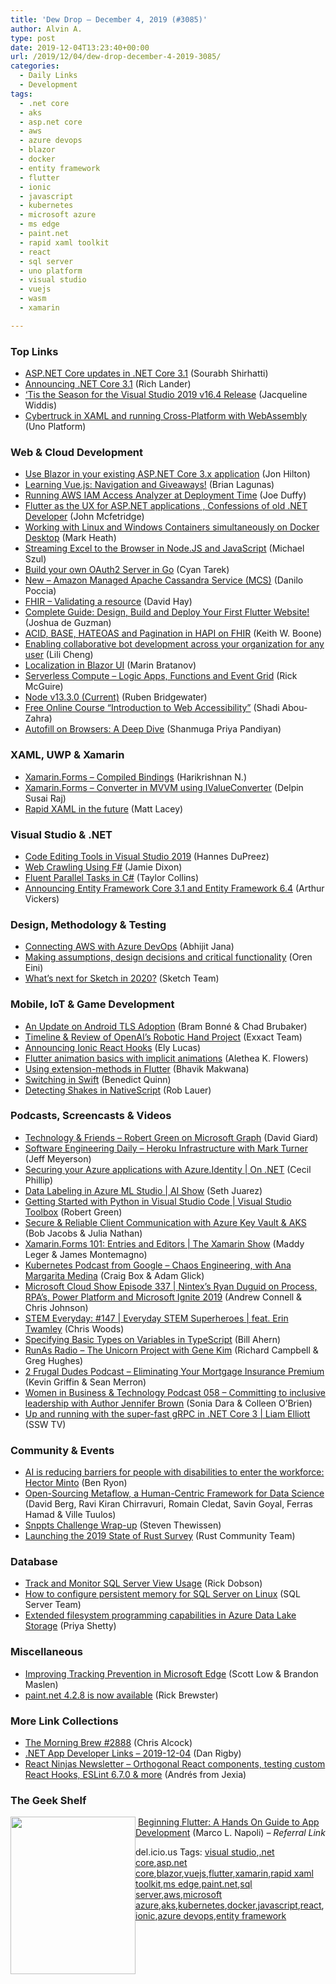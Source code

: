 ```yaml
---
title: 'Dew Drop – December 4, 2019 (#3085)'
author: Alvin A.
type: post
date: 2019-12-04T13:23:40+00:00
url: /2019/12/04/dew-drop-december-4-2019-3085/
categories:
  - Daily Links
  - Development
tags:
  - .net core
  - aks
  - asp.net core
  - aws
  - azure devops
  - blazor
  - docker
  - entity framework
  - flutter
  - ionic
  - javascript
  - kubernetes
  - microsoft azure
  - ms edge
  - paint.net
  - rapid xaml toolkit
  - react
  - sql server
  - uno platform
  - visual studio
  - vuejs
  - wasm
  - xamarin

---
```

### <a name="top"></a>Top Links

  * <a href="https://devblogs.microsoft.com/aspnet/asp-net-core-updates-in-net-core-3-1/" target="_blank" rel="noopener noreferrer">ASP.NET Core updates in .NET Core 3.1</a> (Sourabh Shirhatti)
  * <a href="https://devblogs.microsoft.com/dotnet/announcing-net-core-3-1/" target="_blank" rel="noopener noreferrer">Announcing .NET Core 3.1</a> (Rich Lander)
  * <a href="https://devblogs.microsoft.com/visualstudio/tis-the-season-visual-studio-2019/" target="_blank" rel="noopener noreferrer">‘Tis the Season for the Visual Studio 2019 v16.4 Release</a> (Jacqueline Widdis)
  * <a href="https://platform.uno/cybertruck-in-xaml-and-running-cross-platform-with-webassembly/" target="_blank" rel="noopener noreferrer">Cybertruck in XAML and running Cross-Platform with WebAssembly</a> (Uno Platform)



### <a name="web"></a>Web & Cloud Development

  * <a href="https://jonhilton.net/use-blazor-in-existing-app/" target="_blank" rel="noopener noreferrer">Use Blazor in your existing ASP.NET Core 3.x application</a> (Jon Hilton)
  * <a href="https://brianlagunas.com/learning-vue-js-navigation-and-giveaways/" target="_blank" rel="noopener noreferrer">Learning Vue.js: Navigation and Giveaways!</a> (Brian Lagunas)
  * <a href="https://www.pulumi.com/blog/aws-iam-access-analyzer-and-crossguard/" target="_blank" rel="noopener noreferrer">Running AWS IAM Access Analyzer at Deployment Time</a> (Joe Duffy)
  * <a href="https://medium.com/flutter-community/flutter-as-the-ux-for-asp-net-applications-confessions-of-old-net-developer-7d7db06847fb?source=rss----86fb29d7cc6a---4" target="_blank" rel="noopener noreferrer">Flutter as the UX for ASP.NET applications , Confessions of old .NET Developer</a> (John Mcfetridge)
  * <a href="https://markheath.net/post/docker-desktop-windows-and-linux" target="_blank" rel="noopener noreferrer">Working with Linux and Windows Containers simultaneously on Docker Desktop</a> (Mark Heath)
  * <a href="https://codepunk.io/streaming-excel-to-the-browser-in-node-js-and-javascript/" target="_blank" rel="noopener noreferrer">Streaming Excel to the Browser in Node.JS and JavaScript</a> (Michael Szul)
  * <a href="https://hackernoon.com/build-your-own-oauth2-server-in-go-7d0f660732c3?source=rss" target="_blank" rel="noopener noreferrer">Build your own OAuth2 Server in Go</a> (Cyan Tarek)
  * <a href="http://feedproxy.google.com/~r/AmazonWebServicesBlog/~3/22vy_YwvbSg/" target="_blank" rel="noopener noreferrer">New – Amazon Managed Apache Cassandra Service (MCS)</a> (Danilo Poccia)
  * <a href="https://fhirblog.com/2019/11/12/validating-a-resource/" target="_blank" rel="noopener noreferrer">FHIR &#8211; Validating a resource</a> (David Hay)
  * <a href="https://medium.com/flutter-community/complete-guide-design-build-and-deploy-your-first-flutter-website-2538181102a6?source=rss----86fb29d7cc6a---4" target="_blank" rel="noopener noreferrer">Complete Guide: Design, Build and Deploy Your First Flutter Website!</a> (Joshua de Guzman)
  * <a href="http://feedproxy.google.com/~r/MotorcycleGuy/~3/OXWg_zSq3Ic/acid-base-hateoas-and-pagination-in.html" target="_blank" rel="noopener noreferrer">ACID, BASE, HATEOAS and Pagination in HAPI on FHIR</a> (Keith W. Boone)
  * <a href="https://azure.microsoft.com/blog/enabling-collaborative-bot-development-across-your-organization-for-any-user/" target="_blank" rel="noopener noreferrer">Enabling collaborative bot development across your organization for any user</a> (Lili Cheng)
  * <a href="https://www.telerik.com/blogs/localization-in-blazor-ui" target="_blank" rel="noopener noreferrer">Localization in Blazor UI​</a> (Marin Bratanov)
  * <a href="https://devblogs.microsoft.com/premier-developer/serverless-compute-logic-apps-functions-and-event-grid/" target="_blank" rel="noopener noreferrer">Serverless Compute – Logic Apps, Functions and Event Grid</a> (Rick McGuire)
  * <a href="https://nodejs.org/en/blog/release/v13.3.0" target="_blank" rel="noopener noreferrer">Node v13.3.0 (Current)</a> (Ruben Bridgewater)
  * <a href="https://www.w3.org/blog/2019/12/free-online-course-introduction-to-web-accessibility/" target="_blank" rel="noopener noreferrer">Free Online Course “Introduction to Web Accessibility”</a> (Shadi Abou-Zahra)
  * <a href="https://tech.ebayinc.com/engineering/autofill-deep-dive/" target="_blank" rel="noopener noreferrer">Autofill on Browsers: A Deep Dive</a> (Shanmuga Priya Pandiyan)



### <a name="silverlight"></a>XAML, UWP & Xamarin

  * <a href="https://www.c-sharpcorner.com/article/xamarin-forms-compiled-bindings/" target="_blank" rel="noopener noreferrer">Xamarin.Forms &#8211; Compiled Bindings</a> (Harikrishnan N.)
  * <a href="https://xamarinmonkeys.blogspot.com/2019/12/xamarinforms-converter-in-mvvm-using.html" target="_blank" rel="noopener noreferrer">Xamarin.Forms &#8211; Converter in MVVM using IValueConverter</a> (Delpin Susai Raj)
  * <a href="http://feedproxy.google.com/~r/MattLacey/~3/uWZh4JzfhdQ/rapid-xaml-in-future.html" target="_blank" rel="noopener noreferrer">Rapid XAML in the future</a> (Matt Lacey)



### <a name="dotnet"></a>Visual Studio & .NET

  * <a href="https://www.developer.com/net/net/code-editing-tools-in-visual-studio-2019.html" target="_blank" rel="noopener noreferrer">Code Editing Tools in Visual Studio 2019</a> (Hannes DuPreez)
  * <a href="https://jamessdixon.wordpress.com/2019/12/03/web-crawling-using-f/" target="_blank" rel="noopener noreferrer">Web Crawling Using F#</a> (Jamie Dixon)
  * <a href="https://hackernoon.com/fluent-parallel-tasks-in-c-fjp320z?source=rss" target="_blank" rel="noopener noreferrer">Fluent Parallel Tasks in C#</a> (Taylor Collins)
  * <a href="https://devblogs.microsoft.com/dotnet/announcing-entity-framework-core-3-1-and-entity-framework-6-4/" target="_blank" rel="noopener noreferrer">Announcing Entity Framework Core 3.1 and Entity Framework 6.4</a> (Arthur Vickers)



### <a name="design"></a>Design, Methodology & Testing

  * <a href="https://dailydotnettips.com/connecting-aws-with-azure-devops/" target="_blank" rel="noopener noreferrer">Connecting AWS with Azure DevOps</a> (Abhijit Jana)
  * <a href="http://feedproxy.google.com/~r/AyendeRahien/~3/FTKY9eWyac4/making-assumptions-design-decisions-and-critical-functionality" target="_blank" rel="noopener noreferrer">Making assumptions, design decisions and critical functionality</a> (Oren Eini)
  * <a href="https://blog.sketchapp.com/whats-next-for-sketch-in-2020-fbac2317e7b4?source=rss----b5d7e5c9bd3a---4" target="_blank" rel="noopener noreferrer">What’s next for Sketch in 2020?</a> (Sketch Team)



### <a name="mobile"></a>Mobile, IoT & Game Development

  * <a href="http://feedproxy.google.com/~r/blogspot/hsDu/~3/YBpHcDmpsWk/an-update-on-android-tls-adoption.html" target="_blank" rel="noopener noreferrer">An Update on Android TLS Adoption</a> (Bram Bonné & Chad Brubaker)
  * <a href="https://blog.exxactcorp.com/timeline-review-of-openais-robotic-hand-project/" target="_blank" rel="noopener noreferrer">Timeline & Review of OpenAI’s Robotic Hand Project</a> (Exxact Team)
  * <a href="https://ionicframework.com/blog/announcing-ionic-react-hooks/" target="_blank" rel="noopener noreferrer">Announcing Ionic React Hooks</a> (Ely Lucas)
  * <a href="https://medium.com/flutter/flutter-animation-basics-with-implicit-animations-95db481c5916?source=rss----4da7dfd21a33---4" target="_blank" rel="noopener noreferrer">Flutter animation basics with implicit animations</a> (Alethea K. Flowers)
  * <a href="https://medium.com/flutter-community/using-extension-methods-in-flutter-612b8db532ae?source=rss----86fb29d7cc6a---4" target="_blank" rel="noopener noreferrer">Using extension-methods in Flutter</a> (Bhavik Makwana)
  * <a href="https://blog.scottlogic.com/2019/12/04/switching-swift.html" target="_blank" rel="noopener noreferrer">Switching in Swift</a> (Benedict Quinn)
  * <a href="https://www.nativescript.org/blog/detecting-shakes-in-nativescript" target="_blank" rel="noopener noreferrer">Detecting Shakes in NativeScript</a> (Rob Lauer)



### <a name="podcasts"></a>Podcasts, Screencasts & Videos

  * <a href="http://DavidGiard.com/2019/12/02/RobertGreenOnMicrosoftGraph.aspx" target="_blank" rel="noopener noreferrer">Technology & Friends &#8211; Robert Green on Microsoft Graph</a> (David Giard)
  * <a href="https://softwareengineeringdaily.com/2019/12/04/heroku-infrastructure-with-mark-turner/" target="_blank" rel="noopener noreferrer">Software Engineering Daily &#8211; Heroku Infrastructure with Mark Turner</a> (Jeff Meyerson)
  * <a href="https://channel9.msdn.com/Shows/On-NET/Securing-your-Azure-applications-with-AzureIdentity?WT.mc_id=DX_MVP4025064" target="_blank" rel="noopener noreferrer">Securing your Azure applications with Azure.Identity | On .NET</a> (Cecil Phillip)
  * <a href="https://channel9.msdn.com/Shows/AI-Show/Data-Labeling-in-Azure-ML-Studio?WT.mc_id=DX_MVP4025064" target="_blank" rel="noopener noreferrer">Data Labeling in Azure ML Studio | AI Show</a> (Seth Juarez)
  * <a href="https://channel9.msdn.com/Shows/Visual-Studio-Toolbox/Getting-Started-with-Python-in-Visual-Studio-Code?WT.mc_id=DX_MVP4025064" target="_blank" rel="noopener noreferrer">Getting Started with Python in Visual Studio Code | Visual Studio Toolbox</a> (Robert Green)
  * <a href="https://www.linkedin.com/posts/bob-jacobs-02b2171_azureblockchain-azure-kubernetes-activity-6607691637990715393-cEx1/" target="_blank" rel="noopener noreferrer">Secure & Reliable Client Communication with Azure Key Vault & AKS</a> (Bob Jacobs & Julia Nathan)
  * <a href="https://channel9.msdn.com/Shows/XamarinShow/XamarinForms-101-Entries-and-Editors?WT.mc_id=DX_MVP4025064" target="_blank" rel="noopener noreferrer">Xamarin.Forms 101: Entries and Editors | The Xamarin Show</a> (Maddy Leger & James Montemagno)
  * <a href="https://kubernetespodcast.com/episode/082-chaos-engineering/" target="_blank" rel="noopener noreferrer">Kubernetes Podcast from Google &#8211; Chaos Engineering, with Ana Margarita Medina</a> (Craig Box & Adam Glick)
  * <a href="http://feeds.microsoftcloudshow.com/~r/microsoftcloudshowepisodes/~3/FIQzoCL_Hpk/" target="_blank" rel="noopener noreferrer">Microsoft Cloud Show Episode 337 | Nintex&#8217;s Ryan Duguid on Process, RPA&#8217;s, Power Platform and Microsoft Ignite 2019</a> (Andrew Connell & Chris Johnson)
  * <a href="https://remarkablechatter.com/stem-everyday-147-everyday-stem-superheroes-feat-erin-twamley/" target="_blank" rel="noopener noreferrer">STEM Everyday: #147 | Everyday STEM Superheroes | feat. Erin Twamley</a> (Chris Woods)
  * <a href="http://www.youtube.com/watch?v=xYrdRyWVhks" target="_blank" rel="noopener noreferrer">Specifying Basic Types on Variables in TypeScript</a> (Bill Ahern)
  * <a href="http://feedproxy.google.com/~r/RunaAsRadioWma/~3/P_-lXcV8vbM/default.aspx" target="_blank" rel="noopener noreferrer">RunAs Radio &#8211; The Unicorn Project with Gene Kim</a> (Richard Campbell & Greg Hughes)
  * <a href="https://2frugaldudes.com/eliminating-your-mortgage-insurance-premium/" target="_blank" rel="noopener noreferrer">2 Frugal Dudes Podcast &#8211; Eliminating Your Mortgage Insurance Premium</a> (Kevin Griffin & Sean Merron)
  * <a href="http://womeninbizandtech.mpsn.libsynpro.com/058-committing-to-inclusive-leadership-with-author-jennifer-brown" target="_blank" rel="noopener noreferrer">Women in Business & Technology Podcast 058 &#8211; Committing to inclusive leadership with Author Jennifer Brown</a> (Sonia Dara & Colleen O&#8217;Brien)
  * <a href="http://www.youtube.com/watch?v=7DwfRtBbvv8" target="_blank" rel="noopener noreferrer">Up and running with the super-fast gRPC in .NET Core 3 | Liam Elliott</a> (SSW TV)



### <a name="events"></a>Community & Events

  * <a href="https://news.microsoft.com/en-in/features/ai-is-reducing-barriers-for-people-with-disabilities-to-enter-workforce-hector-minto/" target="_blank" rel="noopener noreferrer">AI is reducing barriers for people with disabilities to enter the workforce: Hector Minto</a> (Ben Ryon)
  * <a href="https://medium.com/netflix-techblog/open-sourcing-metaflow-a-human-centric-framework-for-data-science-fa72e04a5d9?source=rss----2615bd06b42e---4" target="_blank" rel="noopener noreferrer">Open-Sourcing Metaflow, a Human-Centric Framework for Data Science</a> (David Berg, Ravi Kiran Chirravuri, Romain Cledat, Savin Goyal, Ferras Hamad & Ville Tuulos)
  * <a href="https://www.thewissen.io/snppts-challenge-wrap-up/" target="_blank" rel="noopener noreferrer">Snppts Challenge Wrap-up</a> (Steven Thewissen)
  * <a href="https://blog.rust-lang.org/2019/12/03/survey-launch.html" target="_blank" rel="noopener noreferrer">Launching the 2019 State of Rust Survey</a> (Rust Community Team)



### <a name="sql"></a>Database

  * <a href="http://feedproxy.google.com/~r/MSSQLTips-LatestSqlServerTips/~3/sjmpyG-wBKI/" target="_blank" rel="noopener noreferrer">Track and Monitor SQL Server View Usage</a> (Rick Dobson)
  * <a href="https://cloudblogs.microsoft.com/sqlserver/2019/12/03/how-to-configure-persistent-memory-for-sql-server-on-linux/" target="_blank" rel="noopener noreferrer">How to configure persistent memory for SQL Server on Linux</a> (SQL Server Team)
  * <a href="https://azure.microsoft.com/blog/extended-filesystem-programming-capabilities-in-azure-data-lake-storage/" target="_blank" rel="noopener noreferrer">Extended filesystem programming capabilities in Azure Data Lake Storage</a> (Priya Shetty)



### <a name="misc"></a>Miscellaneous

  * <a href="https://blogs.windows.com/blog/2019/12/03/improving-tracking-prevention-microsoft-edge-79/?WT.mc_id=DX_MVP4025064" target="_blank" rel="noopener noreferrer">Improving Tracking Prevention in Microsoft Edge</a> (Scott Low & Brandon Maslen)
  * <a href="https://blog.getpaint.net/2019/12/03/paint-net-4-2-8-is-now-available/" target="_blank" rel="noopener noreferrer">paint.net 4.2.8 is now available</a> (Rick Brewster)



### <a name="links"></a>More Link Collections

  * <a href="http://feedproxy.google.com/~r/ReflectivePerspective/~3/EIE0I6gvXyY/" target="_blank" rel="noopener noreferrer">The Morning Brew #2888</a> (Chris Alcock)
  * <a href="https://links.danrigby.com/2019/12/app-developer-links-2019-12-04/" target="_blank" rel="noopener noreferrer">.NET App Developer Links &#8211; 2019-12-04</a> (Dan Rigby)
  * <a href="http://www.theweekofreact.com/archive/212792" target="_blank" rel="noopener noreferrer">React Ninjas Newsletter &#8211; Orthogonal React components, testing custom React Hooks, ESLint 6.7.0 & more</a> (Andrés from Jexia)



### <a name="shelf"></a>The Geek Shelf

<a href="https://www.amazon.com/Beginning-Flutter-Hands-Guide-Development/dp/1119550823/?tag=amavin-20" target="_blank" rel="noopener noreferrer"><img loading="lazy" decoding="async" width="200" height="252" align="left" style="margin: 0px 0px 10px; border: 0px currentcolor; border-image: none; float: left; display: inline; background-image: none;" src="https://m.media-amazon.com/images/I/81tDUQ1lM6L._AC_UL320_ML3_.jpg" border="0" /></a>&nbsp;<a href="https://www.amazon.com/Beginning-Flutter-Hands-Guide-Development/dp/1119550823/?tag=amavin-20" target="_blank" rel="noopener noreferrer">Beginning Flutter: A Hands On Guide to App Development</a> (Marco L. Napoli) _&#8211; Referral Link_











<div class="wlWriterEditableSmartContent" id="scid:77ECF5F8-D252-44F5-B4EB-D463C5396A79:1982f36a-3fdb-4098-a6e5-35730ee38197" style="margin: 0px; padding: 0px; float: none; display: inline;">
  del.icio.us Tags: <a href="http://del.icio.us/popular/visual+studio" rel="tag">visual studio</a>,<a href="http://del.icio.us/popular/.net+core" rel="tag">.net core</a>,<a href="http://del.icio.us/popular/asp.net+core" rel="tag">asp.net core</a>,<a href="http://del.icio.us/popular/blazor" rel="tag">blazor</a>,<a href="http://del.icio.us/popular/vuejs" rel="tag">vuejs</a>,<a href="http://del.icio.us/popular/flutter" rel="tag">flutter</a>,<a href="http://del.icio.us/popular/xamarin" rel="tag">xamarin</a>,<a href="http://del.icio.us/popular/rapid+xaml+toolkit" rel="tag">rapid xaml toolkit</a>,<a href="http://del.icio.us/popular/ms+edge" rel="tag">ms edge</a>,<a href="http://del.icio.us/popular/paint.net" rel="tag">paint.net</a>,<a href="http://del.icio.us/popular/sql+server" rel="tag">sql server</a>,<a href="http://del.icio.us/popular/aws" rel="tag">aws</a>,<a href="http://del.icio.us/popular/microsoft+azure" rel="tag">microsoft azure</a>,<a href="http://del.icio.us/popular/aks" rel="tag">aks</a>,<a href="http://del.icio.us/popular/kubernetes" rel="tag">kubernetes</a>,<a href="http://del.icio.us/popular/docker" rel="tag">docker</a>,<a href="http://del.icio.us/popular/javascript" rel="tag">javascript</a>,<a href="http://del.icio.us/popular/react" rel="tag">react</a>,<a href="http://del.icio.us/popular/ionic" rel="tag">ionic</a>,<a href="http://del.icio.us/popular/azure+devops" rel="tag">azure devops</a>,<a href="http://del.icio.us/popular/entity+framework" rel="tag">entity framework</a>
</div>